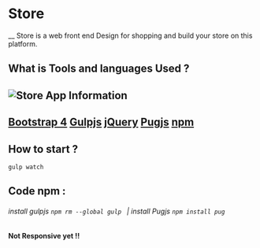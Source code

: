 # Store
__ Store is a web front end Design for shopping and build your store on this platform.

## What is Tools and languages Used ?
![Store App Information](https://cdn.pixabay.com/photo/2019/07/16/18/18/frontend-4342425_960_720.png)
---
[Bootstrap 4](https://getbootstrap.com/docs/4.3/getting-started/introduction/) [Gulpjs](https://gulpjs.com/) [jQuery](https://jquery.com/) [Pugjs](https://pugjs.org/api/getting-started.html) [npm](https://www.npmjs.com/)
---
## How to start ?
`gulp watch`

## Code npm : 
###### install gulpjs `npm rm --global gulp ` | install Pugjs `npm install pug` 

**Not Responsive yet !!**
